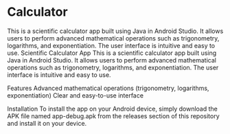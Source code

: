 # Calculator
 This is a scientific calculator app built using Java in Android Studio. It allows users to perform advanced mathematical operations such as trigonometry, logarithms, and exponentiation. The user interface is intuitive and easy to use.
Scientific Calculator App
This is a scientific calculator app built using Java in Android Studio. It allows users to perform advanced mathematical operations such as trigonometry, logarithms, and exponentiation. The user interface is intuitive and easy to use.

Features
Advanced mathematical operations (trigonometry, logarithms, exponentiation)
Clear and easy-to-use interface

Installation
To install the app on your Android device, simply download the APK file named app-debug.apk from the releases section of this repository and install it on your device.
